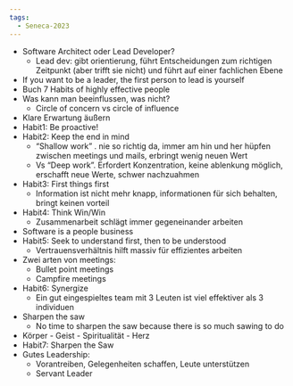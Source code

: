 ```yaml
---
tags:
  - Seneca-2023
---
```

- Software Architect oder Lead Developer?
   - Lead dev: gibt orientierung, führt Entscheidungen zum richtigen Zeitpunkt (aber trifft sie nicht) und führt auf einer fachlichen Ebene
- If you want to be a leader, the first person to lead is yourself
- Buch 7 Habits of highly effective people
- Was kann man beeinflussen, was nicht?
   - Circle of concern vs circle of influence
- Klare Erwartung äußern
- Habit1: Be proactive!
- Habit2: Keep the end in mind
   - “Shallow work” . nie so richtig da, immer am hin und her hüpfen zwischen meetings und mails, erbringt wenig neuen Wert
   - Vs “Deep work”. Erfordert Konzentration, keine ablenkung möglich, erschafft neue Werte, schwer nachzuahmen
- Habit3: First things first
   - Information ist nicht mehr knapp, informationen für sich behalten, bringt keinen vorteil
- Habit4: Think Win/Win
   - Zusammenarbeit schlägt immer gegeneinander arbeiten
- Software is a people business
- Habit5: Seek to understand first, then to be understood
   - Vertrauensverhältnis hilft massiv für effizientes arbeiten
- Zwei arten von meetings:
   - Bullet point meetings
   - Campfire meetings
- Habit6: Synergize
   - Ein gut eingespieltes team mit 3 Leuten ist viel effektiver als 3 individuen
- Sharpen the saw
   - No time to sharpen the saw because there is so much sawing to do
- Körper - Geist - Spiritualität - Herz
- Habit7: Sharpen the Saw
- Gutes Leadership:
   - Vorantreiben, Gelegenheiten schaffen, Leute unterstützen
   - Servant Leader
